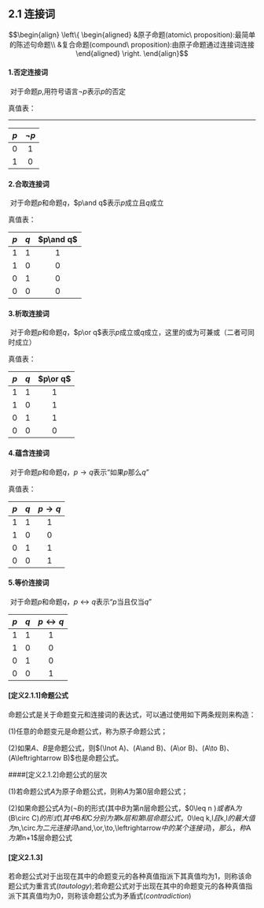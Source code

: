 ## 2.1 连接词

```math
\begin{align}
\left\{
\begin{aligned}
&原子命题(atomic\ proposition):最简单的陈述句命题\\
&复合命题(compound\ proposition):由原子命题通过连接词连接
\end{aligned}
\right.
\end{align}
```

#### 1.否定连接词

​	对于命题$p$,用符号语言$\lnot p$表示$p$的否定

真值表：

-----

| $p$  | $\lnot p$ |
| :--: | :-------: |
|  0   |     1     |
|  1   |     0     |

#### 2.合取连接词

​	对于命题$p$和命题$q$，$p\and q$表示$p$成立且$q$成立

真值表：

| $p$  | $q$  | $p\and q$ |
| :--: | :--: | :-------: |
|  1   |  1   |     1     |
|  1   |  0   |     0     |
|  0   |  1   |     0     |
|  0   |  0   |     0     |

#### 3.析取连接词

​	对于命题$p$和命题$q$，$p\or q$表示$p$成立或$q$成立，这里的或为可兼或（二者可同时成立）

真值表：

| $p$  | $q$  | $p\or q$ |
| :--: | :--: | :------: |
|  1   |  1   |    1     |
|  1   |  0   |    1     |
|  0   |  1   |    1     |
|  0   |  0   |    0     |

#### 4.蕴含连接词

​	对于命题$p$和命题$q$，$p\to q$表示“如果$p$那么$q$”

真值表：

| $p$  | $q$  | $p\to q$ |
| :--: | :--: | :------: |
|  1   |  1   |    1     |
|  1   |  0   |    0     |
|  0   |  1   |    1     |
|  0   |  0   |    1     |

#### 5.等价连接词

​	对于命题$p$和命题$q$，$p\leftrightarrow q$表示“$p$当且仅当$q$”

| $p$  | $q$  | $p\leftrightarrow q$ |
| :--: | :--: | :------------------: |
|  1   |  1   |          1           |
|  1   |  0   |          0           |
|  0   |  1   |          0           |
|  0   |  0   |          1           |

#### [定义2.1.1]命题公式

​	命题公式是关于命题变元和连接词的表达式，可以通过使用如下两条规则来构造：

$(1)$任意的命题变元是命题公式，称为原子命题公式；

$(2)$如果$A、B$是命题公式，则$(\lnot A)、(A\and B)、(A\or B)、(A\to B)、(A\leftrightarrow B)$也是命题公式。

####[定义2.1.2]命题公式的层次

$(1)$若命题公式$A$为原子命题公式，则称$A$为第$0$层命题公式；

$(2)$如果命题公式$A$为$(\lnot B)$的形式(其中$B$为第$n$层命题公式，$0\leq n $)或者$A$为$(B\circ C)$的形式(其中$B$和$C$分别为第$k$层和第$l$层命题公式，$0\leq k,l$且$k,l$的最大值为$n$,$\circ$为二元连接词$\and,\or,\to,\leftrightarrow$中的某个连接词)，那么，称$A$为第$n+1$层命题公式

#### [定义2.1.3]

​	若命题公式对于出现在其中的命题变元的各种真值指派下其真值均为1，则称该命题公式为重言式$(tautology)$;若命题公式对于出现在其中的命题变元的各种真值指派下其真值均为0，则称该命题公式为矛盾式$(contradiction)$